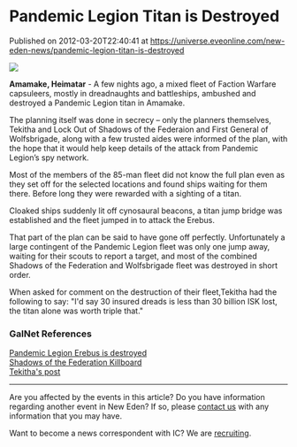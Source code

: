 # Pandemic Legion Titan is Destroyed
Published on 2012-03-20T22:40:41 at https://universe.eveonline.com/new-eden-news/pandemic-legion-titan-is-destroyed

![](http://www.eve-ic.net/media/assets/icarticlebanner.png)  
  
 **Amamake, Heimatar** \- A few nights ago, a mixed fleet of Faction Warfare capsuleers, mostly in dreadnaughts and battleships, ambushed and destroyed a Pandemic Legion titan in Amamake.   
  
The planning itself was done in secrecy – only the planners themselves, Tekitha and Lock Out of Shadows of the Federaion and First General of Wolfsbrigade, along with a few trusted aides were informed of the plan, with the hope that it would help keep details of the attack from Pandemic Legion’s spy network.   
  
Most of the members of the 85-man fleet did not know the full plan even as they set off for the selected locations and found ships waiting for them there. Before long they were rewarded with a sighting of a titan.   
  
Cloaked ships suddenly lit off cynosaural beacons, a titan jump bridge was established and the fleet jumped in to attack the Erebus.   
  
That part of the plan can be said to have gone off perfectly. Unfortunately a large contingent of the Pandemic Legion fleet was only one jump away, waiting for their scouts to report a target, and most of the combined Shadows of the Federation and Wolfsbrigade fleet was destroyed in short order.   
  
When asked for comment on the destruction of their fleet,Tekitha had the following to say: "I'd say 30 insured dreads is less than 30 billion ISK lost, the titan alone was worth triple that."

### GalNet References

[Pandemic Legion Erebus is destroyed](http://eve-kill.net/?a=kill_detail&kll_id=12761765)  
[Shadows of the Federation Killboard](http://www.sotfkb.com/index.php/kill_related/612488/)  
[Tekitha's post](http://failheap-challenge.com/showthread.php?229-Low-Sec-Empire&p=399840&viewfull=1#post399840)

* * *

Are you affected by the events in this article? Do you have information regarding another event in New Eden? If so, please [contact us](http://www.eveonline.com/news.asp?a=submitrp) with any information that you may have.  
  
Want to become a news correspondent with IC? We are [recruiting](http://www.eveonline.com/isd.asp).
